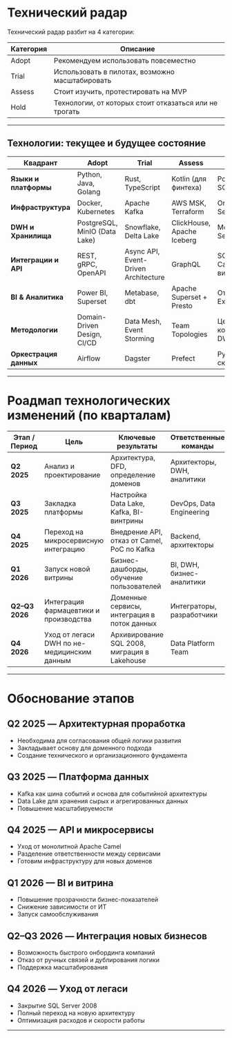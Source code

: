 # Технический радар

Технический радар разбит на 4 категории:

| Категория | Описание                                               |
|-----------|--------------------------------------------------------|
| Adopt     | Рекомендуем использовать повсеместно                   |
| Trial     | Использовать в пилотах, возможно масштабировать        |
| Assess    | Стоит изучить, протестировать на MVP                   |
| Hold      | Технологии, от которых стоит отказаться или не трогать |

---

## Технологии: текущее и будущее состояние

| Квадрант               | Adopt                         | Trial                                | Assess                     | Hold                                |
|------------------------|-------------------------------|--------------------------------------|----------------------------|-------------------------------------|
| **Языки и платформы**  | Python, Java, Golang          | Rust, TypeScript                     | Kotlin (для финтеха)       | PowerBuilder, T-SQL (heavy use)     |
| **Инфраструктура**     | Docker, Kubernetes            | Apache Kafka                         | AWS MSK, Terraform         | On-prem-only SQL Server 2008        |
| **DWH и Хранилища**    | PostgreSQL, MinIO (Data Lake) | Snowflake, Delta Lake                | ClickHouse, Apache Iceberg | Monолитный SQL Server DWH           |
| **Интеграции и API**   | REST, gRPC, OpenAPI           | Async API, Event-Driven Architecture | GraphQL                    | SOAP, Apache Camel (в текущем виде) |
| **BI & Аналитика**     | Power BI, Superset            | Metabase, dbt                        | Apache Superset + Presto   | Отчёты на SQL + Excel               |
| **Методологии**        | Domain-Driven Design, CI/CD   | Data Mesh, Event Storming            | Team Topologies            | Централизованный контроль через DWH |
| **Оркестрация данных** | Airflow                       | Dagster                              | Prefect                    | Ручные ETL-скрипты                  |

---

# Роадмап технологических изменений (по кварталам)

| Этап / Период  | Цель                                        | Ключевые результаты                          | Ответственные команды       | Ресурсы                         |
|----------------|---------------------------------------------|----------------------------------------------|-----------------------------|---------------------------------|
| **Q2 2025**    | Анализ и проектирование                     | Архитектура, DFD, определение доменов        | Архитекторы, DWH, аналитики | Время аналитиков, консалтинг    |
| **Q3 2025**    | Закладка платформы                          | Настройка Data Lake, Kafka, BI-винтрины      | DevOps, Data Engineering    | Серверы, клауд, лицензии        |
| **Q4 2025**    | Переход на микросервисную интеграцию        | Внедрение API, отказ от Camel, PoC по Kafka  | Backend, архитекторы        | Dev time, API gateway           |
| **Q1 2026**    | Запуск новой витрины                        | Бизнес-дашборды, обучение пользователей      | BI, DWH, бизнес-аналитики   | Power BI, Superset              |
| **Q2–Q3 2026** | Интеграция фармацевтики и производства      | Доменные сервисы, интеграция в поток данных  | Интеграторы, разработчики   | Внешние API, ERP-системы        |
| **Q4 2026**    | Уход от легаси DWH по не-медицинским данным | Архивирование SQL 2008, миграция в Lakehouse | Data Platform Team          | Новый кластер, Snowflake/DuckDB |

---

#  Обоснование этапов

## Q2 2025 — Архитектурная проработка

- Необходима для согласования общей логики развития
- Закладывает основу для доменного подхода
- Создание технического и организационного фундамента

## Q3 2025 — Платформа данных

- Kafka как шина событий и основа для событийной архитектуры
- Data Lake для хранения сырых и агрегированных данных
- Повышение масштабируемости

## Q4 2025 — API и микросервисы

- Уход от монолитной Apache Camel
- Разделение ответственности между сервисами
- Готовим инфраструктуру для новых доменов

## Q1 2026 — BI и витрина

- Повышение прозрачности бизнес-показателей
- Снижение зависимости от ИТ
- Запуск самообслуживания

## Q2–Q3 2026 — Интеграция новых бизнесов

- Возможность быстрого онбординга компаний
- Отказ от ручных связей и дублирования логики
- Поддержка масштабирования

## Q4 2026 — Уход от легаси

- Закрытие SQL Server 2008
- Полный переход на новую архитектуру
- Оптимизация расходов и скорости работы

---

